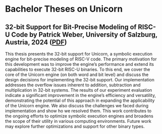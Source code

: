 # Bachelor Theses on Unicorn


## 32-bit Support for Bit-Precise Modeling of RISC-U Code by Patrick Weber, University of Salzburg, Austria, 2024 ([PDF](https://github.com/cksystemsgroup/unicorn/blob/main/theses/bachelor_thesis_weber.pdf))

This thesis presents the 32-bit support for Unicorn, a symbolic execution engine for bit-precise modeling of RISC-V code. The primary motivation for this development was to improve the engine’s performance and extend its capabilities
to execute 32-bit RISC-U binaries. To this end, we cover the core of the Unicorn engine (on both word and bit level) and discuss the design decisions for implementing the 32-bit support. Our implementation addresses the overflow issues
inherent to addition, subtraction and multiplication in 32-bit systems. The results of our experiment evaluation indicate a significant improvement in the engine’s efficiency and versatility, demonstrating the potential of this approach 
in expanding the applicability of the Unicorn engine. We also discuss the challenges we faced during implementation and show ho we resolved them. This work contributes to the ongoing efforts to optimize symbolic execution engines and 
broadens the scope of their utility in various computing environments. Future work may explore further optimizations and support for other binary types.
